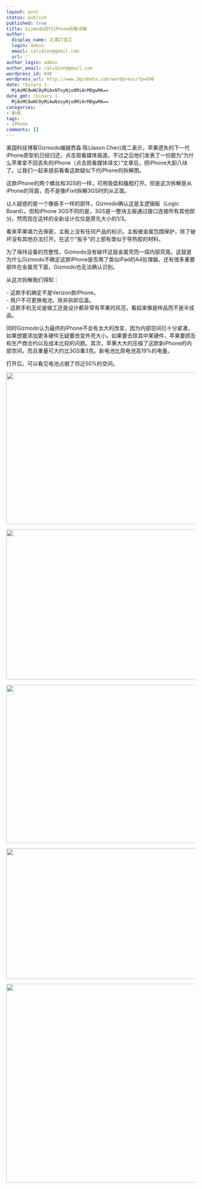 ```yaml
---
layout: post
status: publish
published: true
title: Gizmodo四代iPhone拆解详解
author:
  display_name: 北漂IT民工
  login: admin
  email: calidion@gmail.com
  url: ''
author_login: admin
author_email: calidion@gmail.com
wordpress_id: 690
wordpress_url: http://www.3gcnbeta.com/wordpress/?p=690
date: !binary |-
  MjAxMC0wNC0yMiAxNToyNjo0MiArMDgwMA==
date_gmt: !binary |-
  MjAxMC0wNC0yMiAwNzoyNjo0MiArMDgwMA==
categories:
- 新闻
tags:
- iPhone
comments: []
---
```

<p>美国科技博客Gizmodo编辑贾森&middot;陈(Jason Chen)周二表示，苹果遗失的下一代iPhone原型机已经归还，点击观看媒体报道。不过之后他们发表了一份题为&ldquo;为什么苹果拿不回丢失的iPhone（点击观看媒体译文）&rdquo;文章后，把iPhone大卸八块了。让我们一起来提前看看这款疑似下代iPhone的拆解图。</p>
<p>这款iPhone的两个螺丝和3GS的一样，可用吸盘和撬棍打开。但是这次拆解是从iPhone的背面，而不是像iFixit拆解3GS时的从正面。</p>
<p>让人疑惑的是一个像扳手一样的部件，Gizmodo确认这是主逻辑板（Logic Board）。但和iPhone 3GS不同的是，3GS是一整块主板通过接口连接所有其他部分。然而现在这样的全新设计仅仅是原先大小的1&#47;3。</p>
<p>看来苹果竭力去保密，主板上没有任何产品的标识。主板被金属包围保护，除了破坏没有其他办法打开。在这个"扳手"的上部有类似于导热胶的材料。</p>
<p>为了保持设备的完整性，Gizmodo没有破坏这层金属壳而一探内部究竟。这就是为什么Gizmodo不确定这款iPhone是否用了类似iPad的A4处理器。还有很多重要部件在金属壳下面，Gizmodo也无法确认识别。</p>
<p>从这次拆解我们得知：</p>
<p>- 这款手机确定不是Verizon款iPhone。<br />
- 用户不可更换电池，除非拆卸后盖。<br />
- 这款手机无论是做工还是设计都非常有苹果的风范，看起来像是样品而不是半成品。</p>
<p>同时Gizmodo认为最终的iPhone不会有太大的改变，因为内部空间已十分紧凑，如果想要添加更多硬件无疑要改变外壳大小。如果要去除其中某硬件，苹果要顾及和生产商合约以及成本比较的问题。其次，苹果大大的压缩了这款新iPhone的内部空间，而且重量可大约比3GS重3克。新电池比原电池高19%的电量。</p>
<p>打开后，可以看见电池占据了将近50%的空间。</p>
<p><img title="Click Here To EnLarge" src="http:&#47;&#47;resource.weiphone.com&#47;resource&#47;h002&#47;h96&#47;img201004211239540.jpg" border="0" alt="" width="644" height="402" &#47;></p>
<p><img title="Click Here To EnLarge" src="http:&#47;&#47;resource.weiphone.com&#47;resource&#47;h002&#47;h96&#47;img201004211239541.jpg" border="0" alt="" width="645" height="398" &#47;></p>
<p><img title="Click Here To EnLarge" src="http:&#47;&#47;resource.weiphone.com&#47;resource&#47;h002&#47;h96&#47;img201004211239542.jpg" border="0" alt="" width="645" height="419" &#47;></p>
<p><img title="Click Here To EnLarge" src="http:&#47;&#47;resource.weiphone.com&#47;resource&#47;h002&#47;h96&#47;img201004211239543.jpg" border="0" alt="" width="644" height="345" &#47;></p>
<p><img title="Click Here To EnLarge" src="http:&#47;&#47;resource.weiphone.com&#47;resource&#47;h002&#47;h96&#47;img201004211239544.jpg" border="0" alt="" width="642" height="527" &#47;></p>
